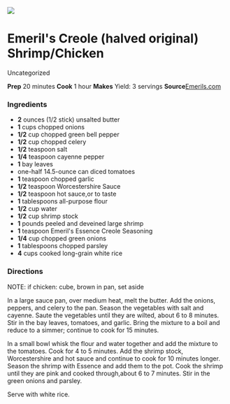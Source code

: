 ﻿

[![](../Images/6e5da571-4266-437e-bd0b-c9a6f4d52383.jpg)](https://www.emerils.com/sites/default/files/styles/wmax-600-sq/public/IMG_8324.JPG?itok=o2il77-n)

#  Emeril's Creole (halved original) Shrimp/Chicken

Uncategorized

 **Prep** 20 minutes **Cook** 1 hour **Makes** Yield: 3 servings
**Source**[Emerils.com](https://www.emerils.com/127949/emerils-shrimp-creole)

###  Ingredients

  * **2** ounces (1/2 stick) unsalted butter
  *  **1** cups chopped onions
  *  **1/2** cup chopped green bell pepper
  *  **1/2** cup chopped celery
  *  **1/2** teaspoon salt
  *  **1/4** teaspoon cayenne pepper
  *  **1** bay leaves
  * one-half 14.5-ounce can diced tomatoes
  *  **1** teaspoon chopped garlic
  *  **1/2** teaspoon Worcestershire Sauce
  *  **1/2** teaspoon hot sauce,or to taste
  *  **1** tablespoons all-purpose flour
  *  **1/2** cup water
  *  **1/2** cup shrimp stock
  *  **1** pounds peeled and deveined large shrimp
  *  **1** teaspoon Emeril's Essence Creole Seasoning
  *  **1/4** cup chopped green onions
  *  **1** tablespoons chopped parsley
  *  **4** cups cooked long-grain white rice

###  Directions

NOTE: if chicken: cube, brown in pan, set aside

In a large sauce pan, over medium heat, melt the butter. Add the onions,
peppers, and celery to the pan. Season the vegetables with salt and cayenne.
Saute the vegetables until they are wilted, about 6 to 8 minutes. Stir in the
bay leaves, tomatoes, and garlic. Bring the mixture to a boil and reduce to a
simmer; continue to cook for 15 minutes.

In a small bowl whisk the flour and water together and add the mixture to the
tomatoes. Cook for 4 to 5 minutes. Add the shrimp stock, Worcestershire and
hot sauce and continue to cook for 10 minutes longer. Season the shrimp with
Essence and add them to the pot. Cook the shrimp until they are pink and
cooked through,about 6 to 7 minutes. Stir in the green onions and parsley.

Serve with white rice.

